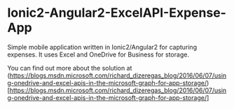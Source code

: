 # Ionic2-Angular2-ExcelAPI-Expense-App
Simple mobile application written in Ionic2/Angular2 for capturing expenses. It uses Excel and OneDrive for Business for storage.

You can find out more about the solution at (https://blogs.msdn.microsoft.com/richard_dizeregas_blog/2016/06/07/using-onedrive-and-excel-apis-in-the-microsoft-graph-for-app-storage/)[https://blogs.msdn.microsoft.com/richard_dizeregas_blog/2016/06/07/using-onedrive-and-excel-apis-in-the-microsoft-graph-for-app-storage/]
